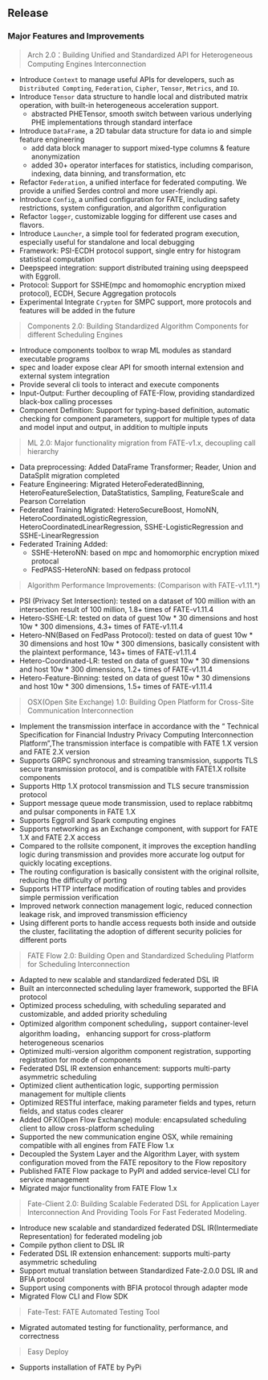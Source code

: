 ## Release
### Major Features and Improvements
> Arch 2.0：Building Unified and Standardized API for Heterogeneous Computing Engines Interconnection
* Introduce `Context` to manage useful APIs for developers, such as `Distributed Compting`, `Federation`, `Cipher`, `Tensor`, `Metrics`,  and `IO`.
* Introduce `Tensor` data structure to handle local and distributed matrix operation, with built-in heterogeneous acceleration support. 
  * abstracted PHETensor, smooth switch between various underlying PHE implementations through standard interface
* Introduce `DataFrame`, a 2D tabular data structure for data io and simple feature engineering
  * add data block manager to support mixed-type columns & feature anonymization
  * added 30+ operator interfaces for statistics, including comparison, indexing, data binning, and transformation, etc
* Refactor `Federation`, a unified interface for federated computing. We provide a unified Serdes control and more user-friendly api.
* Introduce `Config`, a unified configuration for FATE, including safety restrictions, system configuration, and algorithm configuration
* Refactor `logger`, customizable logging for different use cases and flavors.
* Introduce `Launcher`, a simple tool for federated program execution, especially useful for standalone and local debugging
* Framework: PSI-ECDH protocol support, single entry for histogram statistical computation 
* Deepspeed integration: support distributed training using deepspeed with Eggroll.
* Protocol: Support for SSHE(mpc and homomophic encryption mixed protocol), ECDH, Secure Aggregation protocols
* Experimental Integrate `Crypten` for SMPC support, more protocols and features will be added in the future

> Components 2.0: Building Standardized Algorithm Components for different Scheduling Engines
* Introduce components toolbox to wrap ML modules as standard executable programs
* spec and loader expose clear API for smooth internal extension and external system integration
* Provide several cli tools to interact and execute components
* Input-Output: Further decoupling of FATE-Flow, providing standardized black-box calling processes 
* Component Definition: Support for typing-based definition, automatic checking for component parameters, support for multiple types of data and model input and output, in addition to multiple inputs

> ML 2.0: Major functionality migration from FATE-v1.x, decoupling call hierarchy
* Data preprocessing: Added DataFrame Transformer; Reader, Union and DataSplit migration completed
* Feature Engineering: Migrated HeteroFederatedBinning, HeteroFeatureSelection, DataStatistics, Sampling, FeatureScale and Pearson Correlation
* Federated Training Migrated: HeteroSecureBoost, HomoNN, HeteroCoordinatedLogisticRegression, HeteroCoordinatedLinearRegression, SSHE-LogisticRegression and SSHE-LinearRegression
* Federated Training Added: 
  * SSHE-HeteroNN: based on mpc and homomorphic encryption mixed protocal
  * FedPASS-HeteroNN: based on fedpass protocol

> Algorithm Performance Improvements: (Comparison with FATE-v1.11.*)
* PSI (Privacy Set Intersection): tested on a dataset of 100 million with an intersection result of 100 million, 1.8+ times of FATE-v1.11.4
* Hetero-SSHE-LR: tested on data of guest 10w * 30 dimensions and host 10w * 300 dimensions, 4.3+ times of FATE-v1.11.4
* Hetero-NN(Based on FedPass Protocol):  tested on data of guest 10w * 30 dimensions and host 10w * 300 dimensions, basically consistent with the plaintext performance, 143+ times of FATE-v1.11.4 
* Hetero-Coordinated-LR: tested on data of guest 10w * 30 dimensions and host 10w * 300 dimensions, 1.2+ times of FATE-v1.11.4
* Hetero-Feature-Binning: tested on data of guest 10w * 30 dimensions and host 10w * 300 dimensions, 1.5+ times of FATE-v1.11.4

> OSX(Open Site Exchange) 1.0: Building Open Platform for Cross-Site Communication Interconnection 
* Implement the transmission interface in accordance with the “ Technical Specification for Financial Industry Privacy Computing Interconnection Platform”,The transmission interface is compatible with FATE 1.X version and  FATE 2.X version
* Supports GRPC synchronous and streaming transmission, supports TLS secure transmission protocol, and is compatible with FATE1.X rollsite components
* Supports Http 1.X protocol transmission and TLS secure transmission protocol
* Support message queue mode transmission, used to replace rabbitmq and pulsar components in FATE 1.X
* Supports Eggroll and Spark computing engines
* Supports networking as an Exchange component, with support for FATE 1.X and FATE 2.X access
* Compared to the rollsite component, it improves the exception handling logic during transmission and provides more accurate log output for quickly locating exceptions.
* The routing configuration is basically consistent with the original rollsite, reducing the difficulty of porting
* Supports HTTP interface modification of routing tables and provides simple permission verification
* Improved network connection management logic, reduced connection leakage risk, and improved transmission efficiency
* Using different ports to handle access requests both inside and outside the cluster, facilitating the adoption of different security policies for different ports

> FATE Flow 2.0: Building Open and Standardized Scheduling Platform for Scheduling Interconnection
* Adapted to new scalable and standardized federated DSL IR
* Built an interconnected scheduling layer framework, supported the BFIA protocol
* Optimized process scheduling, with scheduling separated and customizable, and added priority scheduling
* Optimized algorithm component scheduling，support container-level algorithm loading， enhancing support for cross-platform heterogeneous scenarios
* Optimized multi-version algorithm component registration, supporting registration for mode of components
* Federated DSL IR extension enhancement: supports multi-party asymmetric scheduling
* Optimized client authentication logic, supporting permission management for multiple clients
* Optimized RESTful interface, making parameter fields and types, return fields, and status codes clearer
* Added OFX(Open Flow Exchange) module: encapsulated scheduling client to allow cross-platform scheduling
* Supported the new communication engine OSX, while remaining compatible with all engines from FATE Flow 1.x
* Decoupled the System Layer and the Algorithm Layer, with system configuration moved from the FATE repository to the Flow repository
* Published FATE Flow package to PyPI and added service-level CLI for service management
* Migrated major functionality from FATE Flow 1.x

> Fate-Client 2.0: Building Scalable Federated DSL for Application Layer Interconnection And Providing Tools For Fast Federated Modeling.
* Introduce new scalable and standardized federated DSL IR(Intermediate Representation) for federated modeling job
* Compile python client to DSL IR
* Federated DSL IR extension enhancement: supports multi-party asymmetric scheduling
* Support mutual translation between Standardized Fate-2.0.0 DSL IR and BFIA protocol
* Support using components with BFIA protocol through adapter mode
* Migrated Flow CLI and Flow SDK

> Fate-Test: FATE Automated Testing Tool
* Migrated automated testing for functionality, performance, and correctness

> Easy Deploy
* Supports installation of FATE by PyPi
